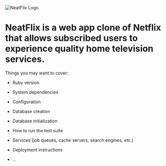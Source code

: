 ![NeatFlix Logo](https://github.com/jasonluxe8719/NeatFlix/blob/app/assets/nf_logo.png?raw=true)

# NeatFlix is a web app clone of Netflix that allows subscribed users to experience quality home television services.

Things you may want to cover:

* Ruby version

* System dependencies

* Configuration

* Database creation

* Database initialization

* How to run the test suite

* Services (job queues, cache servers, search engines, etc.)

* Deployment instructions

* ...

